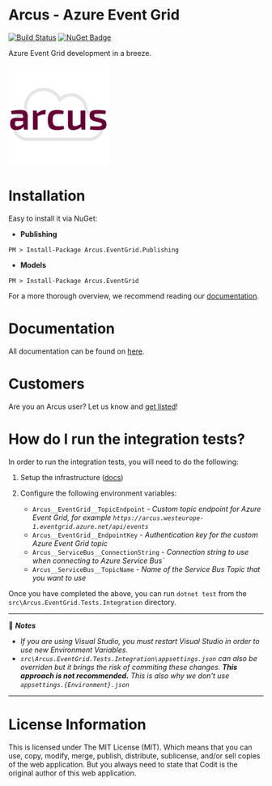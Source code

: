 # Arcus - Azure Event Grid
[![Build Status](https://dev.azure.com/codit/Arcus/_apis/build/status/Commit%20builds/CI%20-%20Arcus.EventGrid?branchName=master)](https://dev.azure.com/codit/Arcus/_build/latest?definitionId=734&branchName=master)
[![NuGet Badge](https://buildstats.info/nuget/Arcus.EventGrid?includePreReleases=true)](https://www.nuget.org/packages/Arcus.EventGrid/)

Azure Event Grid development in a breeze.

![Arcus](https://raw.githubusercontent.com/arcus-azure/arcus/master/media/arcus.png)

# Installation

Easy to install it via NuGet:

- **Publishing**

```shell
PM > Install-Package Arcus.EventGrid.Publishing
```

- **Models**

```shell
PM > Install-Package Arcus.EventGrid
```

For a more thorough overview, we recommend reading our [documentation](#documentation).

# Documentation
All documentation can be found on [here](https://eventgrid.arcus-azure.net/).

# Customers
Are you an Arcus user? Let us know and [get listed](https://bit.ly/become-a-listed-arcus-user)!

# How do I run the integration tests?
In order to run the integration tests, you will need to do the following:
1. Setup the infrastructure ([docs](https://eventgrid.arcus-azure.net/features/running-integration-tests#azure-infrastructure))

2. Configure the following environment variables:
    - `Arcus__EventGrid__TopicEndpoint` _- Custom topic endpoint for Azure Event Grid, for example `https://arcus.westeurope-1.eventgrid.azure.net/api/events`_
    - `Arcus__EventGrid__EndpointKey` _- Authentication key for the custom Azure Event Grid topic_
    - `Arcus__ServiceBus__ConnectionString` _- Connection string to use when connecting to Azure Service Bus`_
    - `Arcus__ServiceBus__TopicName` _- Name of the Service Bus Topic that you want to use_

Once you have completed the above, you can run `dotnet test` from the `src\Arcus.EventGrid.Tests.Integration` directory.

---------

:pencil: _**Notes**_

- _If you are using Visual Studio, you must restart Visual Studio in order to use new Environment Variables._
- _`src\Arcus.EventGrid.Tests.Integration\appsettings.json` can also be overriden but it brings the risk of commiting these changes. **This approach is not recommended.** This is also why we don't use `appsettings.{Environment}.json`_

---------

# License Information
This is licensed under The MIT License (MIT). Which means that you can use, copy, modify, merge, publish, distribute, sublicense, and/or sell copies of the web application. But you always need to state that Codit is the original author of this web application.
